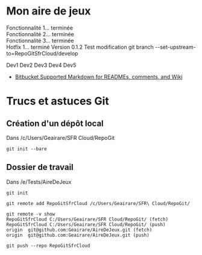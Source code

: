 # Mon aire de jeux #

Fonctionnalité 1... terminée   
Fonctionnalité 2... terminée  
Fonctionnalité 3... terminée  
Hotfix 1... terminé
Version 0.1.2
Test modification git branch --set-upstream-to=RepoGitSfrCloud/develop

Dev1
Dev2
Dev3
Dev4
Dev5

* [Bitbucket Supported Markdown for READMEs, comments, and Wiki](https://bitbucket.org/tutorials/markdowndemo)

# Trucs et astuces Git

## Création d'un dépôt local

Dans /c/Users/Geairare/SFR Cloud/RepoGit

```
git init --bare
```

## Dossier de travail

Dans /e/Tests/AireDeJeux

```
git init

git remote add RepoGitSfrCloud /c/Users/Geairare/SFR\ Cloud/RepoGit/

git remote -v show
RepoGitSfrCloud C:/Users/Geairare/SFR Cloud/RepoGit/ (fetch)
RepoGitSfrCloud C:/Users/Geairare/SFR Cloud/RepoGit/ (push)
origin  git@github.com:Geairare/AireDeJeux.git (fetch)
origin  git@github.com:Geairare/AireDeJeux.git (push)

git push --repo RepoGitSfrCloud
```


